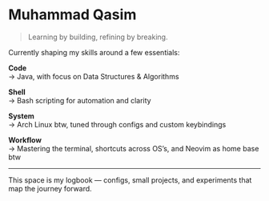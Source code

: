 # Muhammad Qasim

> Learning by building, refining by breaking.  

Currently shaping my skills around a few essentials:

**Code**  
→ Java, with focus on Data Structures & Algorithms  

**Shell**  
→ Bash scripting for automation and clarity  

**System**  
→ Arch Linux btw, tuned through configs and custom keybindings  

**Workflow**  
→ Mastering the terminal, shortcuts across OS’s, and Neovim as home base btw


---

This space is my logbook — configs, small projects, and experiments that map the journey forward.
